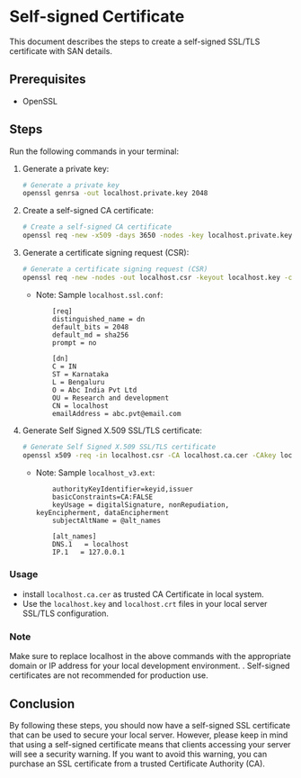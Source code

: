 # Self-signed Certificate

This document describes the steps to create a self-signed SSL/TLS certificate with SAN details.

## Prerequisites

* OpenSSL

## Steps

Run the following commands in your terminal:

1. Generate a private key:

    ```bash
    # Generate a private key
    openssl genrsa -out localhost.private.key 2048
    ```

2. Create a self-signed CA certificate:

    ```bash
    # Create a self-signed CA certificate
    openssl req -new -x509 -days 3650 -nodes -key localhost.private.key -sha256 -out localhost.ca.cer
    ```

3. Generate a certificate signing request (CSR):

    ```bash
    # Generate a certificate signing request (CSR)
    openssl req -new -nodes -out localhost.csr -keyout localhost.key -config localhost.ssl.conf
    ```
    * Note: Sample `localhost.ssl.conf`:
        ```
            [req]
            distinguished_name = dn
            default_bits = 2048
            default_md = sha256
            prompt = no

            [dn]
            C = IN
            ST = Karnataka
            L = Bengaluru
            O = Abc India Pvt Ltd
            OU = Research and development
            CN = localhost
            emailAddress = abc.pvt@email.com
        ```

4. Generate Self Signed X.509 SSL/TLS certificate:

    ```bash
    # Generate Self Signed X.509 SSL/TLS certificate
    openssl x509 -req -in localhost.csr -CA localhost.ca.cer -CAkey localhost.private.key -CAcreateserial -out localhost.crt -days 3650 -extfile localhost_v3.ext
    ```
    * Note: Sample `localhost_v3.ext`:
        ```
            authorityKeyIdentifier=keyid,issuer
            basicConstraints=CA:FALSE
            keyUsage = digitalSignature, nonRepudiation, keyEncipherment, dataEncipherment
            subjectAltName = @alt_names

            [alt_names]
            DNS.1   = localhost
            IP.1   = 127.0.0.1
        ```

### Usage

* install `localhost.ca.cer` as trusted CA Certificate in local system.
* Use the `localhost.key` and `localhost.crt` files in your local server SSL/TLS configuration.

### Note

Make sure to replace localhost in the above commands with the appropriate domain or IP address for your local development environment. . Self-signed certificates are not recommended for production use.

## Conclusion

By following these steps, you should now have a self-signed SSL certificate that can be used to secure your local server. However, please keep in mind that using a self-signed certificate means that clients accessing your server will see a security warning. If you want to avoid this warning, you can purchase an SSL certificate from a trusted Certificate Authority (CA).